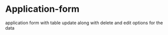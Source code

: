 # Application-form
application form with table update along with delete and edit options for the data
